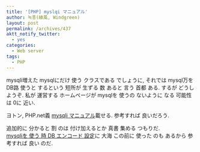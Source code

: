 ```yaml
---
title: '[PHP] myslqi マニュアル'
author: 녹풍(綠風, Windgreen)
layout: post
permalink: /archives/437
aktt_notify_twitter:
  - yes
categories:
  - Web server
tags:
  - PHP
---
```

mysqli増えた mysqlにだけ 使う クラスである でしょうに, それでは mysql万を DB路 使うと するという 短所が 生ずる 数 あると 言う 首都 ある. するが どうしようぞ. 私が 運営する ホームページが mysqlを 使うの ないように なる 可能性は 0に 近い. <div>
  ヨトン, PHP.net義 <a href="http://php.net/manual/kr/book.mysqli.php" target="_blank">mysqli マニュアル</a>載せる. 参考すれば 良いだろう.
</div>

<div>
  追加的に 分かると 割 のは 付け加えるとか 真書 集める つもりだ.
</div>

<div>
  <a href="http://mytory.local/archives/5" target="_blank">mysqliを 使う 時 DB エンコード 設定</a>に 大海 この前に 使った のも あるから 参考すれば 良い のだ.
</div>